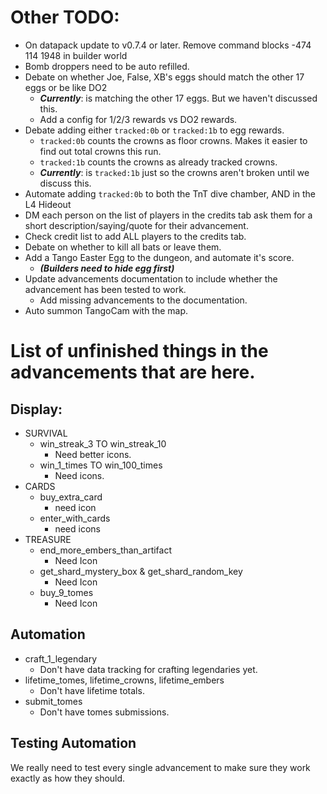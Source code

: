 # Other TODO:
- On datapack update to v0.7.4 or later. Remove command blocks -474 114 1948 in builder world
- Bomb droppers need to be auto refilled.
- Debate on whether Joe, False, XB's eggs should match the other 17 eggs or be like DO2
  - **_Currently_**: is matching the other 17 eggs. But we haven't discussed this.
  - Add a config for 1/2/3 rewards vs DO2 rewards.
- Debate adding either `tracked:0b` or `tracked:1b` to egg rewards.
  - `tracked:0b` counts the crowns as floor crowns. Makes it easier to find out total crowns this run.
  - `tracked:1b` counts the crowns as already tracked crowns.
  - **_Currently_**: is `tracked:1b` just so the crowns aren't broken until we discuss this.
- Automate adding `tracked:0b` to both the TnT dive chamber, AND in the L4 Hideout
- DM each person on the list of players in the credits tab ask them for a short description/saying/quote for their advancement.
- Check credit list to add ALL players to the credits tab.
- Debate on whether to kill all bats or leave them.
- Add a Tango Easter Egg to the dungeon, and automate it's score. 
  - **_(Builders need to hide egg first)_**
- Update advancements documentation to include whether the advancement has been tested to work.
  - Add missing advancements to the documentation.
- Auto summon TangoCam with the map.
# List of unfinished things in the advancements that are here.

## Display:
 - SURVIVAL
   - win_streak_3 TO win_streak_10
       - Need better icons.
   - win_1_times TO win_100_times
       - Need icons.
 - CARDS
     - buy_extra_card
       - need icon
     - enter_with_cards
       - need icons
 - TREASURE
   - end_more_embers_than_artifact
     - Need Icon
   - get_shard_mystery_box & get_shard_random_key
     - Need Icon
   - buy_9_tomes
     - Need Icon
## Automation
 - craft_1_legendary
      - Don't have data tracking for crafting legendaries yet.
 - lifetime_tomes, lifetime_crowns, lifetime_embers
   - Don't have lifetime totals.
 - submit_tomes
   - Don't have tomes submissions.
 

## Testing Automation
We really need to test every single advancement to make sure they work exactly as how they should.

